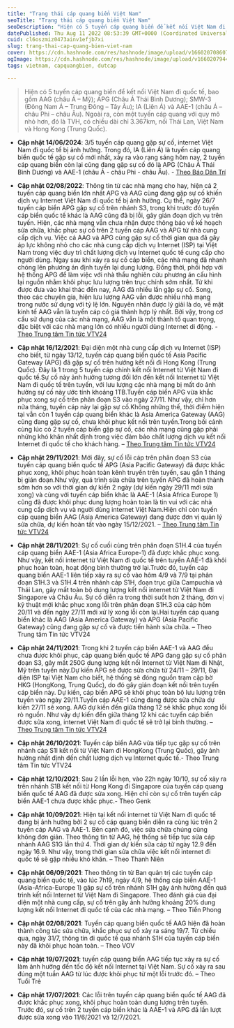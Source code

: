 ```yaml
---
title: "Trạng thái cáp quang biển Việt Nam"
seoTitle: "Trạng thái cáp quang biển Việt Nam"
seoDescription: "Hiện có 5 tuyến cáp quang biển để kết nối Việt Nam đi quốc tế, bao gồm AAG (châu Á – Mỹ); APG (Châu Á Thái Bình Dương); SMW-3 (Đông Nam Á – Trung Đông – Tây"
datePublished: Thu Aug 11 2022 08:53:39 GMT+0000 (Coordinated Universal Time)
cuid: cl6oszmiz0473ainv1efjb7xi
slug: trang-thai-cap-quang-bien-viet-nam
cover: https://cdn.hashnode.com/res/hashnode/image/upload/v1660207086070/pxQGPwfqD.webp
ogImage: https://cdn.hashnode.com/res/hashnode/image/upload/v1660207944795/Y7RaGcgsK.webp
tags: vietnam, capquangbien, dutcap

---
```


> Hiện có 5 tuyến cáp quang biển để kết nối Việt Nam đi quốc tế, bao gồm AAG (châu Á – Mỹ); APG (Châu Á Thái Bình Dương); SMW-3 (Đông Nam Á – Trung Đông – Tây Âu); IA (Liên Á) và AAE-1 (châu Á – châu Phi – châu Âu). Ngoài ra, còn một tuyến cáp quang với quy mô nhỏ hơn, đó là TVH, có chiều dài chỉ 3.367km, nối Thái Lan, Việt Nam và Hong Kong (Trung Quốc).

* **Cập nhật 14/06/2024**: 3/5 tuyến cáp quang gặp sự cố, internet Việt Nam đi quốc tế bị ảnh hưởng. Trong đó, IA (Liên Á) là tuyến cáp quang biển quốc tế gặp sự cố mới nhất, xảy ra vào rạng sáng hôm nay, 2 tuyến cáp quang biển còn lại cũng đang gặp sự cố đó là APG (Châu Á Thái Bình Dương) và AAE-1 (châu Á - châu Phi - châu Âu). - [Theo Báo Dân Trí](https://dantri.com.vn/suc-manh-so/35-tuyen-cap-quang-gap-su-co-internet-viet-nam-di-quoc-te-bi-anh-huong-20240613150103024.htm)
    
* **Cập nhật 02/08/2022**: Thông tin từ các nhà mạng cho hay, hiện cả 2 tuyến cáp quang biển lớn nhất APG và AAG cùng đang gặp sự cố khiến dịch vụ Internet Việt Nam đi quốc tế bị ảnh hưởng. Cụ thể, ngày 26/7 tuyến cáp biển APG gặp sự cố trên nhánh S3, trong khi trước đó tuyến cáp biển quốc tế khác là AAG cũng đã bị lỗi, gây gián đoạn dịch vụ trên tuyến. Hiện, các nhà mạng vẫn chưa nhận được thông báo về kế hoạch sửa chữa, khắc phục sự cố trên 2 tuyến cáp AAG và APG từ nhà cung cấp dịch vụ. Việc cả AAG và APG cùng gặp sự cố thời gian qua đã gây áp lực không nhỏ cho các nhà cung cấp dịch vụ Internet (ISP) tại Việt Nam trong việc duy trì chất lượng dịch vụ Internet quốc tế cung cấp cho người dùng. Ngay sau khi xảy ra sự cố cáp biển, các nhà mạng đã nhanh chóng lên phương án định tuyến lại dung lượng. Đồng thời, phối hợp với hệ thống APG để làm việc với nhà thầu nghiên cứu phương án cấu hình lại nguồn nhằm khôi phục lưu lượng trên trục chính sớm nhất. Từ khi được đưa vào khai thác đến nay, AAG đã nhiều lần gặp sự cố. Song, theo các chuyên gia, hiện lưu lượng AAG vẫn được nhiều nhà mạng trong nước sử dụng với tỷ lệ lớn. Nguyên nhân được lý giải là do, về mặt kinh tế AAG vẫn là tuyến cáp có giá thành hợp lý nhất. Bởi vậy, trong cơ cấu sử dụng của các nhà mạng, AAG vẫn là một thành tố quan trọng, đặc biệt với các nhà mạng lớn có nhiều người dùng Internet di động. - [Theo Trung tâm Tin tức VTV24](https://www.facebook.com/tintucvtv24/posts/pfbid02KYyg7YnX2ms8Fjbe2pwPJd4yVJbcDEpdQaTFMwAKLScksPnRCaBrxxbtBP9HsrZl)
    
* **Cập nhật 16/12/2021**: Đại diện một nhà cung cấp dịch vụ Internet (ISP) cho biết, từ ngày 13/12, tuyến cáp quang biển quốc tế Asia Pacific Gateway (APG) đã gặp sự cố trên hướng kết nối đi Hong Kong (Trung Quốc). Đây là 1 trong 5 tuyến cáp chính kết nối Internet từ Việt Nam đi quốc tế.Sự cố này ảnh hưởng tương đối lớn đến kết nối Internet từ Việt Nam đi quốc tế trên tuyến, với lưu lượng các nhà mạng bị mất do ảnh hưởng sự cố này ước tính khoảng 1TB.Tuyến cáp biển APG vừa khắc phục xong sự cố trên phân đoạn S3 vào ngày 27/11. Như vậy, chỉ hơn nửa tháng, tuyến cáp này lại gặp sự cố.Không những thế, thời điểm hiện tại vẫn còn 1 tuyến cáp quang biển khác là Asia America Gateway (AAG) cũng đang gặp sự cố, chưa khôi phục kết nối trên tuyến.Trong bối cảnh cùng lúc có 2 tuyến cáp biển gặp sự cố, các nhà mạng cũng gặp phải những khó khăn nhất định trong việc đảm bảo chất lượng dịch vụ kết nối Internet đi quốc tế cho khách hàng. – [Theo Trung tâm Tin tức VTV24](https://www.facebook.com/tintucvtv24/posts/2078926655628445)
    
* **Cập nhật 29/11/2021**: Mới đây, sự cố lỗi cáp trên phân đoạn S3 của tuyến cáp quang biển quốc tế APG (Asia Pacific Gateway) đã được khắc phục xong, khôi phục hoàn toàn kênh truyền trên tuyến, sau gần 1 tháng bị gián đoạn.Như vậy, quá trình sửa chữa trên tuyến APG đã hoàn thành sớm hơn so với thời gian dự kiến 2 ngày (dự kiến ngày 29/11 mới sửa xong) và cùng với tuyến cáp biển khác là AAE-1 (Asia Africa Europe 1) cũng đã được khôi phục dung lượng hoàn toàn là tin vui với các nhà cung cấp dịch vụ và người dùng internet Việt Nam.Hiện chỉ còn tuyến cáp quang biển AAG (Asia America Gateway) đang được đơn vị quản lý sửa chữa, dự kiến hoàn tất vào ngày 15/12/2021. – [Theo Trung tâm Tin tức VTV24](https://www.facebook.com/tintucvtv24/posts/2059226984265079)
    
* **Cập nhật 28/11/2021**: Sự cố cuối cùng trên phân đoạn S1H.4 của tuyến cáp quang biển AAE-1 (Asia Africa Europe-1) đã được khắc phục xong. Như vậy, kết nối internet từ Việt Nam đi quốc tế trên tuyến AAE-1 đã khôi phục hoàn toàn, hoạt động bình thường trở lại.Trước đó, tuyến cáp quang biển AAE-1 liên tiếp xảy ra sự cố vào hôm 4/9 và 7/9 tại phân đoạn S1H.3 và S1H.4 trên nhánh cáp S1H, đoạn trục giữa Campuchia và Thái Lan, gây mất toàn bộ dung lượng kết nối internet từ Việt Nam đi Singapore và Châu Âu. Sự cố diễn ra trong thời suốt hơn 2 tháng, đơn vị kỹ thuật mới khắc phục xong lỗi trên phân đoạn S1H.3 của cáp hôm 20/11 và đến ngày 27/11 mới xử lý xong lỗi còn lại.Hai tuyến cáp quang biển khác là AAG (Asia America Gateway) và APG (Asia Pacific Gateway) cũng đang gặp sự cố và được tiến hành sửa chữa. – Theo Trung tâm Tin tức VTV24
    
* **Cập nhật 24/11/2021**: Trong khi 2 tuyến cáp biển AAE-1 và AAG đều chưa được khôi phục, cáp quang biển quốc tế APG đang gặp sự cố phân đoạn S3, gây mất 250G dung lượng kết nối Internet từ Việt Nam đi Nhật, Mỹ trên tuyến này.Dự kiến APG sẽ được sửa chữa từ 24/11 – 29/11, Đại diện ISP tại Việt Nam cho biết, hệ thống sẽ đóng nguồn trạm cập bờ HKG (HongKong, Trung Quốc), do đó gây gián đoạn kết nối trên tuyến cáp biển này. Dự kiến, cáp biển APG sẽ khôi phục toàn bộ lưu lượng trên tuyến vào ngày 29/11.Tuyến cáp AAE-1 cũng đang được sửa chữa dự kiến 27/11 sẽ xong. AAG dự kiến đến giữa tháng 12 sẽ khắc phục xong lỗi rò nguồn. Như vậy dự kiến đến giữa tháng 12 khi các tuyến cáp biển được sửa xong, internet Việt Nam đi quốc tế sẽ trở lại bình thường. – [Theo Trung tâm Tin tức VTV24](https://www.facebook.com/tintucvtv24/posts/2027672730753838)
    
* **Cập nhật 26/10/2021**: Tuyến cáp biển AAG vừa tiếp tục gặp sự cố trên nhánh cáp S1I kết nối từ Việt Nam đi HongKong (Trung Quốc), gây ảnh hưởng nhất định đến chất lượng dịch vụ Internet quốc tế.- Theo Trung tâm Tin tức VTV24
    
* **Cập nhật 12/10/2021**: Sau 2 lần lỗi hẹn, vào 22h ngày 10/10, sự cố xảy ra trên nhánh S1B kết nối từ Hong Kong đi Singapore của tuyến cáp quang biển quốc tế AAG đã được sửa xong. Hiện chỉ còn sự cố trên tuyến cáp biển AAE-1 chưa được khắc phục.- Theo Genk
    
* **Cập nhật 10/09/2021**: Hiện tại kết nối internet từ Việt Nam đi quốc tế đang bị ảnh hưởng bởi 2 sự cố cáp quang biển diễn ra cùng lúc trên 2 tuyến cáp AAG và AAE-1. Bên cạnh đó, việc sửa chữa chúng cũng không đơn giản. Theo thông tin từ AAG, hệ thống sẽ tiếp tục sửa cáp nhánh AAG S1G lần thứ 4. Thời gian dự kiến sửa cáp từ ngày 12.9 đến ngày 16.9. Như vậy, trong thời gian sửa chữa việc kết nối internet đi quốc tế sẽ gặp nhiều khó khăn. – Theo Thanh Niên
    
* **Cập nhật 06/09/2021**: Theo thông tin từ Ban quản trị các tuyến cáp quang biển quốc tế, vào lúc 7h19, ngày 4/9, hệ thống cáp biển AAE-1 (Asia-Africa-Europe 1) gặp sự cố trên nhánh S1H gây ảnh hưởng đến quá trình kết nối Internet từ Việt Nam đi Singapore. Theo đánh giá của đại diện một nhà cung cấp, sự cố trên gây ảnh hưởng khoảng 20% dung lượng kết nối Internet đi quốc tế của các nhà mạng. – Theo Tiền Phong
    
* **Cập nhật 02/08/2021**: Tuyến cáp quang biển quốc tế AAG hiện đã hoàn thành công tác sửa chữa, khắc phục sự cố xảy ra sáng 19/7. Từ chiều qua, ngày 31/7, thông tin đi quốc tế qua nhánh S1H của tuyến cáp biển này đã khôi phục hoàn toàn. – Theo VOV
    
* **Cập nhật 19/07/2021**: tuyến cáp quang biển AAG tiếp tục xảy ra sự cố làm ảnh hưởng đến tốc độ kết nối Internet tại Việt Nam. Sự cố xảy ra sau đúng một tuần AAG từ lúc được khôi phục từ một lỗi trước đó. – Theo Tuổi Trẻ
    
* **Cập nhật 17/07/2021**: Các lỗi trên tuyến cáp quang biển quốc tế AAG đã được khắc phục xong, khôi phục hoàn toàn dung lượng trên tuyến. Trước đó, sự cố trên 2 tuyến cáp biển khác là AAE-1 và APG đã lần lượt được sửa xong vào 11/6/2021 và 12/7/2021.